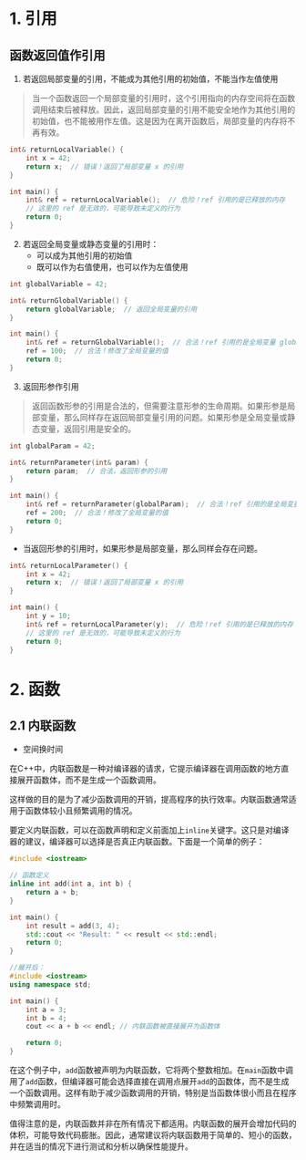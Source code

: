 # 1. 引用

## 函数返回值作引用

1. 若返回局部变量的引用，不能成为其他引用的初始值，不能当作左值使用

> 当一个函数返回一个局部变量的引用时，这个引用指向的内存空间将在函数调用结束后被释放。因此，返回局部变量的引用不能安全地作为其他引用的初始值，也不能被用作左值。这是因为在离开函数后，局部变量的内存将不再有效。

```cpp
int& returnLocalVariable() {
    int x = 42;
    return x;  // 错误！返回了局部变量 x 的引用
}

int main() {
    int& ref = returnLocalVariable();  // 危险！ref 引用的是已释放的内存
    // 这里的 ref 是无效的，可能导致未定义的行为
    return 0;
}
```



2. 若返回全局变量或静态变量的引用时：
   - 可以成为其他引用的初始值
   - 既可以作为右值使用，也可以作为左值使用

```cpp
int globalVariable = 42;

int& returnGlobalVariable() {
    return globalVariable;  // 返回全局变量的引用
}

int main() {
    int& ref = returnGlobalVariable();  // 合法！ref 引用的是全局变量 globalVariable
    ref = 100;  // 合法！修改了全局变量的值
    return 0;
}
```



3. 返回形参作引用

> 返回函数形参的引用是合法的，但需要注意形参的生命周期。如果形参是局部变量，那么同样存在返回局部变量引用的问题。如果形参是全局变量或静态变量，返回引用是安全的。

```cpp
int globalParam = 42;

int& returnParameter(int& param) {
    return param;  // 合法，返回形参的引用
}

int main() {
    int& ref = returnParameter(globalParam);  // 合法！ref 引用的是全局变量 globalParam
    ref = 200;  // 合法！修改了全局变量的值
    return 0;
}
```

+ 当返回形参的引用时，如果形参是局部变量，那么同样会存在问题。

```cpp
int& returnLocalParameter() {
    int x = 42;
    return x;  // 错误！返回了局部变量 x 的引用
}

int main() {
    int y = 10;
    int& ref = returnLocalParameter(y);  // 危险！ref 引用的是已释放的内存
    // 这里的 ref 是无效的，可能导致未定义的行为
    return 0;
}
```







# 2. 函数

## 2.1 内联函数

+ 空间换时间

在C++中，内联函数是一种对编译器的请求，它提示编译器在调用函数的地方直接展开函数体，而不是生成一个函数调用。

这样做的目的是为了减少函数调用的开销，提高程序的执行效率。内联函数通常适用于函数体较小且频繁调用的情况。

要定义内联函数，可以在函数声明和定义前面加上`inline`关键字。这只是对编译器的建议，编译器可以选择是否真正内联函数。下面是一个简单的例子：

```cpp
#include <iostream>

// 函数定义
inline int add(int a, int b) {
    return a + b;
}

int main() {
    int result = add(3, 4);
    std::cout << "Result: " << result << std::endl;
    return 0;
}

//展开后：
#include <iostream>
using namespace std;

int main() {
    int a = 3;
    int b = 4;
    cout << a + b << endl; // 内联函数被直接展开为函数体

    return 0;
}

```

在这个例子中，`add`函数被声明为内联函数，它将两个整数相加。在`main`函数中调用了`add`函数，但编译器可能会选择直接在调用点展开`add`的函数体，而不是生成一个函数调用。这样有助于减少函数调用的开销，特别是当函数体很小而且在程序中频繁调用时。

值得注意的是，内联函数并非在所有情况下都适用。内联函数的展开会增加代码的体积，可能导致代码膨胀。因此，通常建议将内联函数用于简单的、短小的函数，并在适当的情况下进行测试和分析以确保性能提升。
